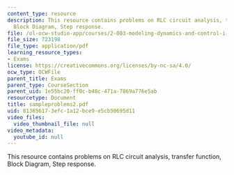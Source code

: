 ```yaml
---
content_type: resource
description: This resource contains problems on RLC circuit analysis, transfer function,
  Block Diagram, Step response.
file: /ol-ocw-studio-app/courses/2-003-modeling-dynamics-and-control-i-spring-2005/813856173efc1a12bce9e5cb50695d11_sampleproblems2.pdf
file_size: 723198
file_type: application/pdf
learning_resource_types:
- Exams
license: https://creativecommons.org/licenses/by-nc-sa/4.0/
ocw_type: OCWFile
parent_title: Exams
parent_type: CourseSection
parent_uid: 1e55bc20-ff0c-b48c-471a-7869a776e5ab
resourcetype: Document
title: sampleproblems2.pdf
uid: 81385617-3efc-1a12-bce9-e5cb50695d11
video_files:
  video_thumbnail_file: null
video_metadata:
  youtube_id: null
---
```

This resource contains problems on RLC circuit analysis, transfer function, Block Diagram, Step response.